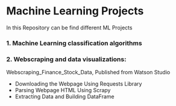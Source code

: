 # Machine Learning Projects
In this Repository can be find different ML Projects 
### 1. Machine Learning classification algorithms


### 2. Webscraping and data visualizations:
  Webscraping_Finance_Stock_Data, Published from Watson Studio
- Downloading the Webpage Using Requests Library
- Parsing Webpage HTML Using Scrapy
- Extracting Data and Building DataFrame

